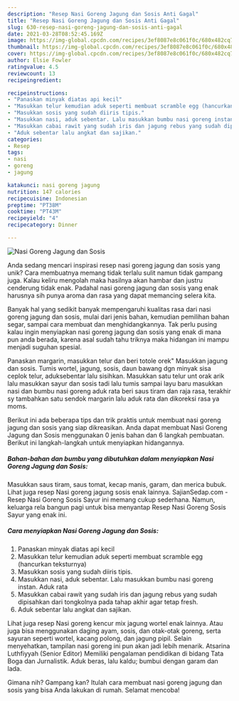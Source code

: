 ```yaml
---
description: "Resep Nasi Goreng Jagung dan Sosis Anti Gagal"
title: "Resep Nasi Goreng Jagung dan Sosis Anti Gagal"
slug: 630-resep-nasi-goreng-jagung-dan-sosis-anti-gagal
date: 2021-03-28T08:52:45.169Z
image: https://img-global.cpcdn.com/recipes/3ef8087e8c061f0c/680x482cq70/nasi-goreng-jagung-dan-sosis-foto-resep-utama.jpg
thumbnail: https://img-global.cpcdn.com/recipes/3ef8087e8c061f0c/680x482cq70/nasi-goreng-jagung-dan-sosis-foto-resep-utama.jpg
cover: https://img-global.cpcdn.com/recipes/3ef8087e8c061f0c/680x482cq70/nasi-goreng-jagung-dan-sosis-foto-resep-utama.jpg
author: Elsie Fowler
ratingvalue: 4.5
reviewcount: 13
recipeingredient:

recipeinstructions:
- "Panaskan minyak diatas api kecil"
- "Masukkan telur kemudian aduk seperti membuat scramble egg (hancurkan teksturnya)"
- "Masukkan sosis yang sudah diiris tipis."
- "Masukkan nasi, aduk sebentar. Lalu masukkan bumbu nasi goreng instan. Aduk rata"
- "Masukkan cabai rawit yang sudah iris dan jagung rebus yang sudah dipisahkan dari tongkolnya pada tahap akhir agar tetap fresh."
- "Aduk sebentar lalu angkat dan sajikan."
categories:
- Resep
tags:
- nasi
- goreng
- jagung

katakunci: nasi goreng jagung 
nutrition: 147 calories
recipecuisine: Indonesian
preptime: "PT38M"
cooktime: "PT43M"
recipeyield: "4"
recipecategory: Dinner

---
```



![Nasi Goreng Jagung dan Sosis](https://img-global.cpcdn.com/recipes/3ef8087e8c061f0c/680x482cq70/nasi-goreng-jagung-dan-sosis-foto-resep-utama.jpg)

Anda sedang mencari inspirasi resep nasi goreng jagung dan sosis yang unik? Cara membuatnya memang tidak terlalu sulit namun tidak gampang juga. Kalau keliru mengolah maka hasilnya akan hambar dan justru cenderung tidak enak. Padahal nasi goreng jagung dan sosis yang enak harusnya sih punya aroma dan rasa yang dapat memancing selera kita.

Banyak hal yang sedikit banyak mempengaruhi kualitas rasa dari nasi goreng jagung dan sosis, mulai dari jenis bahan, kemudian pemilihan bahan segar, sampai cara membuat dan menghidangkannya. Tak perlu pusing kalau ingin menyiapkan nasi goreng jagung dan sosis yang enak di mana pun anda berada, karena asal sudah tahu triknya maka hidangan ini mampu menjadi suguhan spesial.

Panaskan margarin, masukkan telur dan beri totole orek&#34; Masukkan jagung dan sosis. Tumis wortel, jagung, sosis, daun bawang dgn minyak sisa ceplok telur, aduksebentar lalu sisihkan. Masukkan satu telur unt orak arik lalu masukkan sayur dan sosis tadi lalu tumis sampai layu baru masukkan nasi dan bumbu nasi goreng aduk rata beri saus tiram dan raja rasa, terakhir sy tambahkan satu sendok margarin lalu aduk rata dan dikoreksi rasa ya moms.


Berikut ini ada beberapa tips dan trik praktis untuk membuat nasi goreng jagung dan sosis yang siap dikreasikan. Anda dapat membuat Nasi Goreng Jagung dan Sosis menggunakan 0 jenis bahan dan 6 langkah pembuatan. Berikut ini langkah-langkah untuk menyiapkan hidangannya.

<!--inarticleads1-->

##### Bahan-bahan dan bumbu yang dibutuhkan dalam menyiapkan Nasi Goreng Jagung dan Sosis:



Masukkan saus tiram, saus tomat, kecap manis, garam, dan merica bubuk. Lihat juga resep Nasi goreng jagung sosis enak lainnya. SajianSedap.com - Resep Nasi Goreng Sosis Sayur ini memang cukup sederhana. Namun, keluarga rela bangun pagi untuk bisa menyantap Resep Nasi Goreng Sosis Sayur yang enak ini. 

<!--inarticleads2-->

##### Cara menyiapkan Nasi Goreng Jagung dan Sosis:

1. Panaskan minyak diatas api kecil
1. Masukkan telur kemudian aduk seperti membuat scramble egg (hancurkan teksturnya)
1. Masukkan sosis yang sudah diiris tipis.
1. Masukkan nasi, aduk sebentar. Lalu masukkan bumbu nasi goreng instan. Aduk rata
1. Masukkan cabai rawit yang sudah iris dan jagung rebus yang sudah dipisahkan dari tongkolnya pada tahap akhir agar tetap fresh.
1. Aduk sebentar lalu angkat dan sajikan.


Lihat juga resep Nasi goreng kencur mix jagung wortel enak lainnya. Atau juga bisa menggunakan daging ayam, sosis, dan otak-otak goreng, serta sayuran seperti wortel, kacang polong, dan jagung pipil. Selain menyehatkan, tampilan nasi goreng ini pun akan jadi lebih menarik. Atsarina Luthfiyyah (Senior Editor) Memiliki pengalaman pendidikan di bidang Tata Boga dan Jurnalistik. Aduk beras, lalu kaldu; bumbui dengan garam dan lada. 

Gimana nih? Gampang kan? Itulah cara membuat nasi goreng jagung dan sosis yang bisa Anda lakukan di rumah. Selamat mencoba!
